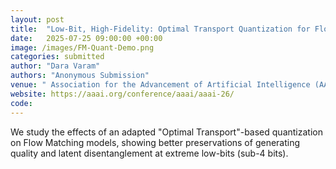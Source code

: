 ```yaml
---
layout: post
title:  "Low-Bit, High-Fidelity: Optimal Transport Quantization for Flow Matching"
date:   2025-07-25 09:00:00 +00:00
image: /images/FM-Quant-Demo.png
categories: submitted
author: "Dara Varam"
authors: "Anonymous Submission"
venue: " Association for the Advancement of Artificial Intelligence (AAAI) 2026 - Main Technical Track"
website: https://aaai.org/conference/aaai/aaai-26/
code: 
---
```


We study the effects of an adapted "Optimal Transport"-based quantization on Flow Matching models, showing better preservations of generating quality and latent disentanglement at extreme low-bits (sub-4 bits). 
